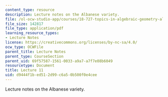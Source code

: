 ```yaml
---
content_type: resource
description: Lecture notes on the Albanese variety.
file: /ol-ocw-studio-app/courses/18-727-topics-in-algebraic-geometry-algebraic-surfaces-spring-2008/d9444f1bed512d99c6a50b500f0e4cee_lect11.pdf
file_size: 142817
file_type: application/pdf
learning_resource_types:
- Lecture Notes
license: https://creativecommons.org/licenses/by-nc-sa/4.0/
ocw_type: OCWFile
parent_title: Lecture Notes
parent_type: CourseSection
parent_uid: 69f57587-1561-0033-a9a7-a7f7e08b6049
resourcetype: Document
title: Lecture 11
uid: d9444f1b-ed51-2d99-c6a5-0b500f0e4cee
---
```

Lecture notes on the Albanese variety.